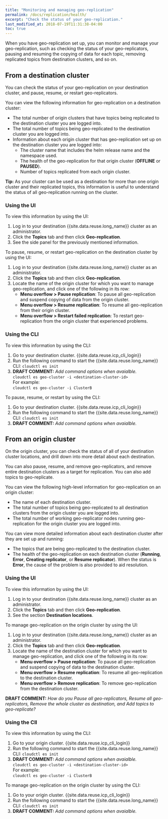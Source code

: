 ```yaml
---
title: "Monitoring and managing geo-replication"
permalink: /docs/replication/health/
excerpt: "Check the status of your geo-replication."
last_modified_at: 2018-07-19T11:31:38-04:00
toc: true
---
```

When you have geo-replication set up, you can monitor and manage your geo-replication, such as checking the status of your geo-replicators, pausing and resuming the copying of data for each topic, removing replicated topics from destination clusters, and so on.

## From a destination cluster

You can check the status of your geo-replication on your destination cluster, and pause, resume, or restart geo-replicators.

You can view the following information for geo-replication on a destination cluster:

* The total number of origin clusters that have topics being replicated to the destination cluster you are logged into.
* The total number of topics being geo-replicated to the destination cluster you are logged into.
* Information about each origin cluster that has geo-replication set up on the destination cluster you are logged into:
    - The cluster name that includes the helm release name and the namespace used.
    - The health of the geo-replication for that origin cluster (**OFFLINE** or **PAUSED**).
    - Number of topics replicated from each origin cluster.

**Tip:** As your cluster can be used as a destination for more than one origin cluster and their replicated topics, this information is useful to understand the status of all geo-replication running on the cluster.

### Using the UI

To view this information by using the UI:
1. Log in to your destination {{site.data.reuse.long_name}} cluster as an administrator.
2. Click the **Topics** tab and then click **Geo-replication**.
3. See the side panel for the previously mentioned information.

To pause, resume, or restart geo-replication on the destination cluster by using the UI:
1. Log in to your destination {{site.data.reuse.long_name}} cluster as an administrator.
2. Click the **Topics** tab and then click **Geo-replication**.
3. Locate the name of the origin cluster for which you want to manage geo-replication, and click one of the following in its row:
    - **Menu overflow > Pause replication**: To pause all geo-replication and suspend copying of data from the origin cluster.
    - **Menu overflow > Resume replication**: To resume all geo-replication from their origin cluster.
    - **Menu overflow > Restart failed replication**: To restart geo-replication from the origin cluster that experienced problems.

### Using the CLI

To view this information by using the CLI:
1. Go to your destination cluster. {{site.data.reuse.icp_cli_login}}
2. Run the following command to start the {{site.data.reuse.long_name}} CLI: `cloudctl es init`
3. **DRAFT COMMENT:** _Add command options when avaialble._ <br />`cloudctl es geo-cluster -i <destination-cluster-id>`<br/>
For example:  <br/>
`cloudctl es geo-cluster -i ClusterB`

To pause, resume, or restart by using the CLI:
1. Go to your destination cluster. {{site.data.reuse.icp_cli_login}}
2. Run the following command to start the {{site.data.reuse.long_name}} CLI: `cloudctl es init`
3. **DRAFT COMMENT:** _Add command options when avaialble._


## From an origin cluster

On the origin cluster, you can check the status of all of your destination cluster locations, and drill down into more detail about each destination.

You can also pause, resume, and remove geo-replicators, and remove entire destination clusters as a target for replication. You can also add topics to geo-replicate.

You can view the following high-level information for geo-replication on an origin cluster:

* The name of each destination cluster.
* The total number of topics being geo-replicated to all destination clusters from the origin cluster you are logged into.
* The total number of working geo-replicator nodes running geo-replication for the origin cluster you are logged into.

You can view more detailed information about each destination cluster after they are set up and running:

* The topics that are being geo-replicated to the destination cluster.
* The health of the geo-replication on each destination cluster (**Running**, **Error**, **Creating replicator**, or **Resume replicator**). When the status is **Error**, the cause of the problem is also provided to aid resolution.

### Using the UI

To view this information by using the UI:
1. Log in to your destination {{site.data.reuse.long_name}} cluster as an administrator.
2. Click the **Topics** tab and then click **Geo-replication**.
3. See the section **Destination locations**.

To manage geo-replication on the origin cluster by using the UI:
1. Log in to your destination {{site.data.reuse.long_name}} cluster as an administrator.
2. Click the **Topics** tab and then click **Geo-replication**.
3. Locate the name of the destination cluster for which you want to manage geo-replication, and click one of the following in its row:
    - **Menu overflow > Pause replication**: To pause all geo-replication and suspend copying of data to the destination cluster.
    - **Menu overflow > Resume replication**: To resume all geo-replication to the destination cluster.
    - **Menu overflow > Remove replication**: To remove geo-replication from the destination cluster.

**DRAFT COMMENT:** _How do you Pause all geo-replicators, Resume all geo-replicators, Remove the whole cluster as destination, and Add topics to geo-replicate?_

### Using the ClI

To view this information by using the CLI:
1. Go to your origin cluster. {{site.data.reuse.icp_cli_login}}
2. Run the following command to start the {{site.data.reuse.long_name}} CLI: `cloudctl es init`
3. **DRAFT COMMENT:** _Add command options when avaialble._ <br />`cloudctl es geo-cluster -i <destination-cluster-id>`<br/>
For example:  <br/>
`cloudctl es geo-cluster -i ClusterB`

To manage geo-replication on the origin cluster by using the CLI:
1. Go to your origin cluster. {{site.data.reuse.icp_cli_login}}
2. Run the following command to start the {{site.data.reuse.long_name}} CLI: `cloudctl es init`
3. **DRAFT COMMENT:** _Add command options when avaialble._
